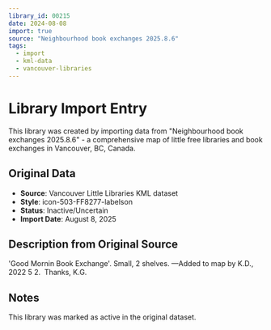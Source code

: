 ```yaml
---
library_id: 00215
date: 2024-08-08
import: true
source: "Neighbourhood book exchanges 2025.8.6"
tags:
  - import
  - kml-data
  - vancouver-libraries
---
```


# Library Import Entry

This library was created by importing data from "Neighbourhood book exchanges 2025.8.6" - a comprehensive map of little free libraries and book exchanges in Vancouver, BC, Canada.

## Original Data

- **Source**: Vancouver Little Libraries KML dataset
- **Style**: icon-503-FF8277-labelson
- **Status**: Inactive/Uncertain
- **Import Date**: August 8, 2025

## Description from Original Source

'Good Mornin Book Exchange'.
Small, 2 shelves.
—Added to map by K.D., 2022 5 2.  Thanks, K.G. 



## Notes

This library was marked as active in the original dataset.
